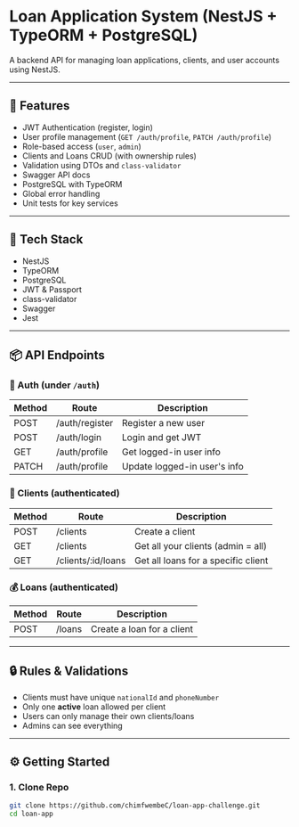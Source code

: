 # Loan Application System (NestJS + TypeORM + PostgreSQL)

A backend API for managing loan applications, clients, and user accounts using NestJS.

---

## 🚀 Features

- JWT Authentication (register, login)
- User profile management (`GET /auth/profile`, `PATCH /auth/profile`)
- Role-based access (`user`, `admin`)
- Clients and Loans CRUD (with ownership rules)
- Validation using DTOs and `class-validator`
- Swagger API docs
- PostgreSQL with TypeORM
- Global error handling
- Unit tests for key services

---

## 🧱 Tech Stack

- NestJS
- TypeORM
- PostgreSQL
- JWT & Passport
- class-validator
- Swagger
- Jest

---

## 📦 API Endpoints

### 🔐 Auth (under `/auth`)
| Method | Route            | Description                   |
|--------|------------------|-------------------------------|
| POST   | /auth/register   | Register a new user           |
| POST   | /auth/login      | Login and get JWT             |
| GET    | /auth/profile    | Get logged-in user info       |
| PATCH  | /auth/profile    | Update logged-in user's info  |

### 👤 Clients (authenticated)
| Method | Route              | Description                         |
|--------|--------------------|-------------------------------------|
| POST   | /clients           | Create a client                     |
| GET    | /clients           | Get all your clients (admin = all)  |
| GET    | /clients/:id/loans | Get all loans for a specific client |

### 💰 Loans (authenticated)
| Method | Route     | Description                      |
|--------|-----------|----------------------------------|
| POST   | /loans    | Create a loan for a client       |

---

## 🔒 Rules & Validations

- Clients must have unique `nationalId` and `phoneNumber`
- Only one **active** loan allowed per client
- Users can only manage their own clients/loans
- Admins can see everything

---

## ⚙️ Getting Started

### 1. Clone Repo

```bash
git clone https://github.com/chimfwembeC/loan-app-challenge.git
cd loan-app
